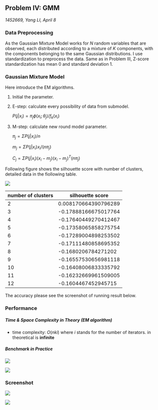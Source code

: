 ## Problem IV: GMM

*1452669, Yang LI, April 8* 

### Data Preprocessing

As the Gaussian Mixture Model works for *N* random variables that are observed, each distributed according to a mixture of *K* components, with the components belonging to the same Gaussian distributions. I use standardization to preprocess the data. Same as in Problem III, Z-score standardization has mean $0$ and standard deviation $1$. 

### Gaussian Mixture Model

Here introduce the EM algorithms.

1. Initial the parameter.

2. E-step: calculate every possibility of data from submodel.

   $P(j | x_i) = \pi_j \phi(x_i;\theta_j) / f_k (x_i)$

3. M-step: calculate new round model parameter.

   $\pi_j = \Sigma P(j | x_i) / n$

   $m_j = \Sigma P(j | x_i)x_i/(n\pi_j)$

   $C_j = \Sigma P(j | x_i)(x_i - m_j)(x_i - m_j)^T(n\pi_j)$

Following figure shows the silhouette score with number of clusters, detailed data in the fiollowing table.

![](../res/q4gmm.png)

| number of clusters | silhouette score     |
| ------------------ | -------------------- |
| 2                  | 0.008170664390796289 |
| 3                  | -0.17888166675017764 |
| 4                  | -0.17640449270412467 |
| 5                  | -0.17358065858275754 |
| 6                  | -0.17289004898253502 |
| 7                  | -0.17111480858695352 |
| 8                  | -0.1680206784271202  |
| 9                  | -0.16557530656981118 |
| 10                 | -0.16408006833335792 |
| 11                 | -0.16232669961509005 |
| 12                 | -0.1604467452945715  |

The accuracy please see the screenshot of running result below.

### Performance

##### Time & Space Complexity in Theory (EM algorithm)

- time complexity: $O(nki)$ where $i$ stands for the number of iterators. in theoretical is **infinite**

##### Benchmark in Practice

![](../res/q4line.png)

![](../res/q4mem.png)

### Screenshot

![](../res/q4res.png)

![](../res/q4profile.png)